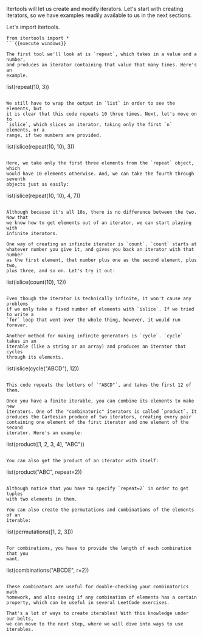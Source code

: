Itertools will let us create and modify iterators. Let's start with creating
iterators, so we have examples readily available to us in the next sections.

Let's import itertools.

```
from itertools import *
```{{execute windows}}

The first tool we'll look at is `repeat`, which takes in a value and a number,
and produces an iterator containing that value that many times. Here's an
example.

```
list(repeat(10, 3))
```{{execute windows}}

We still have to wrap the output in `list` in order to see the elements, but
it is clear that this code repeats 10 three times. Next, let's move on to
`islice`, which slices an iterator, taking only the first `n` elements, or a
range, if two numbers are provided.

```
list(islice(repeat(10, 10), 3))
```{{execute windows}}

Here, we take only the first three elements from the `repeat` object, which
would have 10 elements otherwise. And, we can take the fourth through seventh
objects just as easily:

```
list(islice(repeat(10, 10), 4, 7))
```{{execute windows}}

Although because it's all 10s, there is no difference between the two. Now that
we know how to get elements out of an iterator, we can start playing with
infinite iterators.

One way of creating an infinite iterator is `count`. `count` starts at
whatever number you give it, and gives you back an iterator with that number
as the first element, that number plus one as the second element, plus two,
plus three, and so on. Let's try it out:

```
list(islice(count(10), 12))
```{{execute windows}}

Even though the iterator is technically infinite, it won't cause any problems
if we only take a fixed number of elements with `islice`. If we tried to write a
`for` loop that went over the whole thing, however, it would run forever.

Another method for making infinite generators is `cycle`. `cycle` takes in an
iterable (like a string or an array) and produces an iterator that cycles
through its elements.

```
list(islice(cycle("ABCD"), 12))
```{{execute windows}}

This code repeats the letters of `"ABCD"`, and takes the first 12 of them.

Once you have a finite iterable, you can combine its elements to make new
iterators. One of the "combinatoric" iterators is called `product`. It
produces the Cartesian produce of two iterators, creating every pair
containing one element of the first iterator and one element of the second
iterator. Here's an example:

```
list(product([1, 2, 3, 4], "ABC"))
```{{execute windows}}

You can also get the product of an iterator with itself:

```
list(product("ABC", repeat=2))
```{{execute windows}}

Although notice that you have to specify `repeat=2` in order to get tuples
with two elements in them.

You can also create the permutations and combinations of the elements of an
iterable:

```
list(permutations([1, 2, 3]))
```{{execute windows}}

For combinations, you have to provide the length of each combination that you
want.
```
list(combinations("ABCDE", r=2))
```{{execute windows}}

These combinators are useful for double-checking your combinatorics math
homework, and also seeing if any combination of elements has a certain
property, which can be useful in several LeetCode exercises.

That's a lot of ways to create iterables! With this knowledge under our belts,
we can move to the next step, where we will dive into ways to use iterables.

